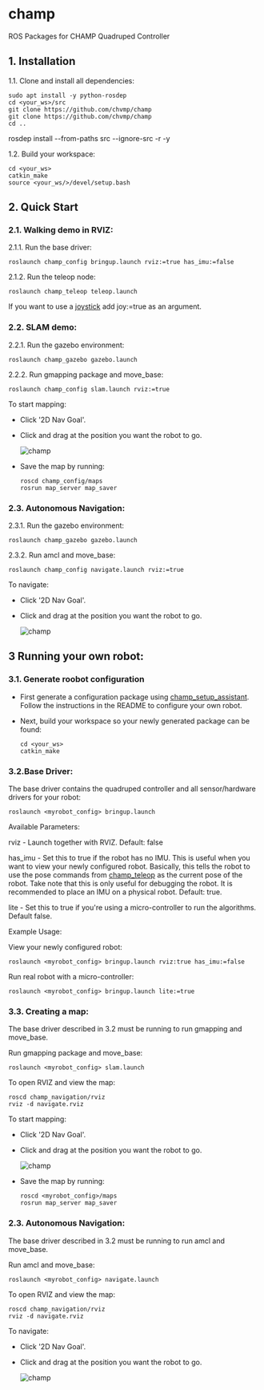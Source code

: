 
# champ
ROS Packages for CHAMP Quadruped Controller


## 1. Installation

1.1. Clone and install all dependencies:

    sudo apt install -y python-rosdep
    cd <your_ws>/src
    git clone https://github.com/chvmp/champ
    git clone https://github.com/chvmp/champ
    cd ..
   rosdep install --from-paths src --ignore-src -r -y

1.2.  Build your workspace:

    cd <your_ws>
    catkin_make
    source <your_ws/>/devel/setup.bash

## 2. Quick Start

### 2.1. Walking demo in RVIZ:

2.1.1. Run the base driver:

    roslaunch champ_config bringup.launch rviz:=true has_imu:=false

2.1.2. Run the teleop node:

    roslaunch champ_teleop teleop.launch

If you want to use a [joystick](https://www.logitechg.com/en-hk/products/gamepads/f710-wireless-gamepad.html) add joy:=true as an argument.


### 2.2. SLAM demo:

2.2.1. Run the gazebo environment:

    roslaunch champ_gazebo gazebo.launch 

2.2.2. Run gmapping package and move_base:

    roslaunch champ_config slam.launch rviz:=true

To start mapping:

- Click '2D Nav Goal'.
- Click and drag at the position you want the robot to go.

   ![champ](https://raw.githubusercontent.com/chvmp/champ/master/docs/images/slam.gif)

- Save the map by running:

      roscd champ_config/maps
      rosrun map_server map_saver

### 2.3. Autonomous Navigation:

2.3.1. Run the gazebo environment: 

    roslaunch champ_gazebo gazebo.launch 

2.3.2. Run amcl and move_base:

    roslaunch champ_config navigate.launch rviz:=true

To navigate:

- Click '2D Nav Goal'.
- Click and drag at the position you want the robot to go.

   ![champ](https://raw.githubusercontent.com/chvmp/champ/master/docs/images/navigation.gif)

## 3 Running your own robot:

### 3.1. Generate roobot configuration

   - First generate a configuration package using [champ_setup_assistant](https://github.com/chvmp/champ_setup_assistant). Follow the instructions in the README to configure your own robot.

   - Next, build your workspace so your newly generated package can be found:

         cd <your_ws>
         catkin_make

### 3.2.Base Driver:

The base driver contains the quadruped controller and all sensor/hardware drivers for your robot:

    roslaunch <myrobot_config> bringup.launch

Available Parameters:

rviz - Launch together with RVIZ. Default: false

has_imu - Set this to true if the robot has no IMU. This is useful when you want to view your newly configured robot. Basically, this tells the robot to use the pose commands from [champ_teleop](https://github.com/chvmp/champ_teleop) as the current pose of the robot. Take note that this is only useful for debugging the robot. It is recommended to place an IMU on a physical robot. Default: true.

lite - Set this to true if you're using a micro-controller to run the algorithms. Default false.

Example Usage:

View your newly configured robot:

    roslaunch <myrobot_config> bringup.launch rviz:true has_imu:=false

Run real robot with a micro-controller:

    roslaunch <myrobot_config> bringup.launch lite:=true


### 3.3. Creating a map:
The base driver described in 3.2 must be running to run gmapping and move_base.

Run gmapping package and move_base:

    roslaunch <myrobot_config> slam.launch

To open RVIZ and view the map:

    roscd champ_navigation/rviz 
    rviz -d navigate.rviz

To start mapping:
- Click '2D Nav Goal'.
- Click and drag at the position you want the robot to go.

   ![champ](https://raw.githubusercontent.com/chvmp/champ/master/docs/images/slam.gif)

- Save the map by running:

      roscd <myrobot_config>/maps
      rosrun map_server map_saver

### 2.3. Autonomous Navigation:

The base driver described in 3.2 must be running to run amcl and move_base.

Run amcl and move_base:

    roslaunch <myrobot_config> navigate.launch

To open RVIZ and view the map:

    roscd champ_navigation/rviz 
    rviz -d navigate.rviz

To navigate:

- Click '2D Nav Goal'.
- Click and drag at the position you want the robot to go.

   ![champ](https://raw.githubusercontent.com/chvmp/champ/master/docs/images/navigation.gif)

